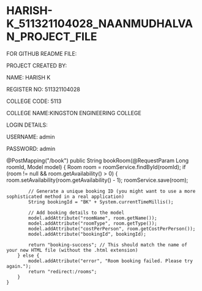 # HARISH-K_511321104028_NAANMUDHALVAN_PROJECT_FILE

FOR GITHUB README FILE:


PROJECT CREATED BY:

NAME: HARISH K

REGISTER NO: 511321104028

COLLEGE CODE: 5113

COLLEGE NAME:KINGSTON ENGINEERING COLLEGE

LOGIN DETAILS:

USERNAME: admin

PASSWORD: admin


@PostMapping("/book")
    public String bookRoom(@RequestParam Long roomId, Model model) {
        Room room = roomService.findById(roomId);
        if (room != null && room.getAvailability() > 0) {
            room.setAvailability(room.getAvailability() - 1);
            roomService.save(room);
            
            // Generate a unique booking ID (you might want to use a more sophisticated method in a real application)
            String bookingId = "BK" + System.currentTimeMillis();
            
            // Add booking details to the model
            model.addAttribute("roomName", room.getName());
            model.addAttribute("roomType", room.getType());
            model.addAttribute("costPerPerson", room.getCostPerPerson());
            model.addAttribute("bookingId", bookingId);
            
            return "booking-success"; // This should match the name of your new HTML file (without the .html extension)
        } else {
            model.addAttribute("error", "Room booking failed. Please try again.");
            return "redirect:/rooms";
        }
    }
